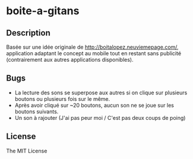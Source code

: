 # boite-a-gitans

## Description

Basée sur une idée originale de http://boitalopez.neuviemepage.com/, application adaptant le concept au mobile tout en restant sans publicité (contrairement aux autres applications disponibles).

## Bugs

- La lecture des sons  se superpose aux autres si on clique sur plusieurs boutons ou plusieurs fois sur le même.
- Après avoir cliqué sur ~20 boutons, aucun son ne se joue sur les boutons suivants.
- Un son à rajouter (J'ai pas peur moi / C'est pas deux coups de poing)

## License

The MIT License
